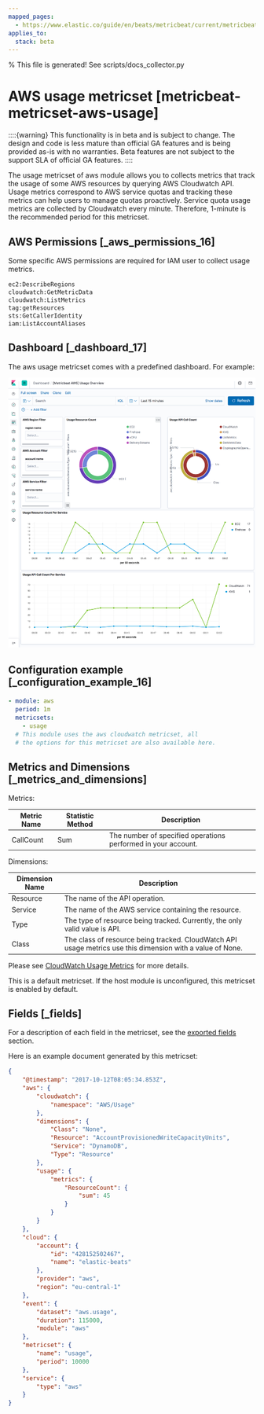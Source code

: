```yaml
---
mapped_pages:
  - https://www.elastic.co/guide/en/beats/metricbeat/current/metricbeat-metricset-aws-usage.html
applies_to:
  stack: beta
---
```


% This file is generated! See scripts/docs_collector.py

# AWS usage metricset [metricbeat-metricset-aws-usage]

::::{warning}
This functionality is in beta and is subject to change. The design and code is less mature than official GA features and is being provided as-is with no warranties. Beta features are not subject to the support SLA of official GA features.
::::


The usage metricset of aws module allows you to collects metrics that track the usage of some AWS resources by querying AWS Cloudwatch API. Usage metrics correspond to AWS service quotas and tracking these metrics can help users to manage quotas proactively. Service quota usage metrics are collected by Cloudwatch every minute. Therefore, 1-minute is the recommended period for this metricset.


## AWS Permissions [_aws_permissions_16]

Some specific AWS permissions are required for IAM user to collect usage metrics.

```
ec2:DescribeRegions
cloudwatch:GetMetricData
cloudwatch:ListMetrics
tag:getResources
sts:GetCallerIdentity
iam:ListAccountAliases
```


## Dashboard [_dashboard_17]

The aws usage metricset comes with a predefined dashboard. For example:

![metricbeat aws usage overview](images/metricbeat-aws-usage-overview.png)


## Configuration example [_configuration_example_16]

```yaml
- module: aws
  period: 1m
  metricsets:
    - usage
  # This module uses the aws cloudwatch metricset, all
  # the options for this metricset are also available here.
```


## Metrics and Dimensions [_metrics_and_dimensions]

Metrics:

| Metric Name | Statistic Method | Description |
| --- | --- | --- |
| CallCount | Sum | The number of specified operations performed in your account. |

Dimensions:

| Dimension Name | Description |
| --- | --- |
| Resource | The name of the API operation. |
| Service | The name of the AWS service containing the resource. |
| Type | The type of resource being tracked. Currently, the only valid value is API. |
| Class | The class of resource being tracked. CloudWatch API usage metrics use this dimension with a value of None. |

Please see [CloudWatch Usage Metrics](https://docs.aws.amazon.com/AmazonCloudWatch/latest/monitoring/CloudWatch-Usage-Metrics.html) for more details.

This is a default metricset. If the host module is unconfigured, this metricset is enabled by default.

## Fields [_fields]

For a description of each field in the metricset, see the [exported fields](/reference/metricbeat/exported-fields-aws.md) section.

Here is an example document generated by this metricset:

```json
{
    "@timestamp": "2017-10-12T08:05:34.853Z",
    "aws": {
        "cloudwatch": {
            "namespace": "AWS/Usage"
        },
        "dimensions": {
            "Class": "None",
            "Resource": "AccountProvisionedWriteCapacityUnits",
            "Service": "DynamoDB",
            "Type": "Resource"
        },
        "usage": {
            "metrics": {
                "ResourceCount": {
                    "sum": 45
                }
            }
        }
    },
    "cloud": {
        "account": {
            "id": "428152502467",
            "name": "elastic-beats"
        },
        "provider": "aws",
        "region": "eu-central-1"
    },
    "event": {
        "dataset": "aws.usage",
        "duration": 115000,
        "module": "aws"
    },
    "metricset": {
        "name": "usage",
        "period": 10000
    },
    "service": {
        "type": "aws"
    }
}
```

